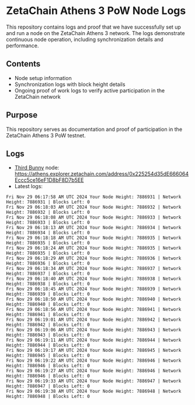 # ZetaChain Athens 3 PoW Node Logs
This repository contains logs and proof that we have successfully set up and run a node on the ZetaChain Athens 3 network. The logs demonstrate continuous node operation, including synchronization details and performance.

## Contents
- Node setup information
- Synchronization logs with block height details
- Ongoing proof of work logs to verify active participation in the ZetaChain network

## Purpose
This repository serves as documentation and proof of participation in the ZetaChain Athens 3 PoW testnet.

## Logs

- [Third Bunny](https://thirdbunny.xyz/) node: https://athens.explorer.zetachain.com/address/0x225254d35dE666064Eccc5ce16eF1D8bF8D7b5EE
- Latest logs:
```
Fri Nov 29 06:17:58 AM UTC 2024 Your Node Height: 7886931 | Network Height: 7886931 | Blocks Left: 0
Fri Nov 29 06:18:03 AM UTC 2024 Your Node Height: 7886932 | Network Height: 7886932 | Blocks Left: 0
Fri Nov 29 06:18:08 AM UTC 2024 Your Node Height: 7886933 | Network Height: 7886933 | Blocks Left: 0
Fri Nov 29 06:18:13 AM UTC 2024 Your Node Height: 7886934 | Network Height: 7886934 | Blocks Left: 0
Fri Nov 29 06:18:18 AM UTC 2024 Your Node Height: 7886935 | Network Height: 7886935 | Blocks Left: 0
Fri Nov 29 06:18:24 AM UTC 2024 Your Node Height: 7886935 | Network Height: 7886935 | Blocks Left: 0
Fri Nov 29 06:18:29 AM UTC 2024 Your Node Height: 7886936 | Network Height: 7886936 | Blocks Left: 0
Fri Nov 29 06:18:34 AM UTC 2024 Your Node Height: 7886937 | Network Height: 7886937 | Blocks Left: 0
Fri Nov 29 06:18:40 AM UTC 2024 Your Node Height: 7886938 | Network Height: 7886938 | Blocks Left: 0
Fri Nov 29 06:18:45 AM UTC 2024 Your Node Height: 7886939 | Network Height: 7886939 | Blocks Left: 0
Fri Nov 29 06:18:50 AM UTC 2024 Your Node Height: 7886940 | Network Height: 7886940 | Blocks Left: 0
Fri Nov 29 06:18:56 AM UTC 2024 Your Node Height: 7886941 | Network Height: 7886941 | Blocks Left: 0
Fri Nov 29 06:19:01 AM UTC 2024 Your Node Height: 7886942 | Network Height: 7886942 | Blocks Left: 0
Fri Nov 29 06:19:06 AM UTC 2024 Your Node Height: 7886943 | Network Height: 7886943 | Blocks Left: 0
Fri Nov 29 06:19:11 AM UTC 2024 Your Node Height: 7886944 | Network Height: 7886944 | Blocks Left: 0
Fri Nov 29 06:19:17 AM UTC 2024 Your Node Height: 7886945 | Network Height: 7886945 | Blocks Left: 0
Fri Nov 29 06:19:22 AM UTC 2024 Your Node Height: 7886946 | Network Height: 7886946 | Blocks Left: 0
Fri Nov 29 06:19:27 AM UTC 2024 Your Node Height: 7886946 | Network Height: 7886946 | Blocks Left: 0
Fri Nov 29 06:19:33 AM UTC 2024 Your Node Height: 7886947 | Network Height: 7886947 | Blocks Left: 0
Fri Nov 29 06:19:38 AM UTC 2024 Your Node Height: 7886948 | Network Height: 7886948 | Blocks Left: 0
```
